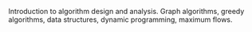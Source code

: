  Introduction to algorithm design and analysis. Graph algorithms, greedy algorithms, data structures, dynamic programming, maximum flows.
